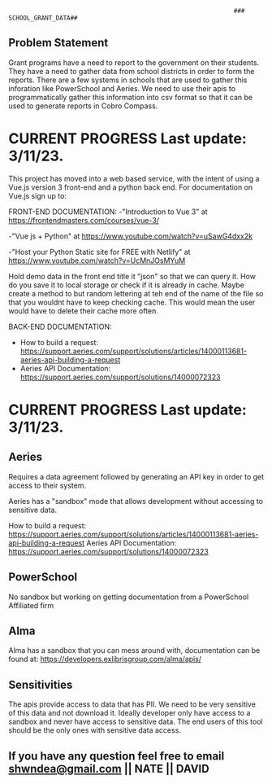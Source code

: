                                                                   ### SCHOOL_GRANT_DATA##

## Problem Statement

Grant programs have a need to report to the government on their students.  They have a need to gather data from school districts in order to form the reports.  There are a few systems in schools that are used to gather this inforation like PowerSchool and Aeries.  We need to use their apis to programmatically gather this information into csv format so that it can be used to generate reports in Cobro Compass.

# CURRENT PROGRESS Last update: 3/11/23. 

This project has moved into a web based service, with the intent of using a Vue.js version 3 front-end and a python back end.  For documentation on Vue.js sign up to:

FRONT-END DOCUMENTATION:
-"Introduction to Vue 3"  at https://frontendmasters.com/courses/vue-3/ 

-"Vue js + Python" at https://www.youtube.com/watch?v=uSawG4dxx2k

-"Host your Python Static site for FREE with Netlify" at https://www.youtube.com/watch?v=UcMnJOsMYuM


Hold demo data in the front end title it "json" so that we can query it. How do you save it to local storage or check if it is already in cache. Maybe create a method to but random lettering at teh end of the name of the file so that you wouldnt have to keep checking cache. This would mean the user would have to delete their cache more often.

BACK-END DOCUMENTATION:
- How to build a request: https://support.aeries.com/support/solutions/articles/14000113681-aeries-api-building-a-request
- Aeries API Documentation: https://support.aeries.com/support/solutions/14000072323

# CURRENT PROGRESS Last update: 3/11/23.




## Aeries

Requires a data agreement followed by generating an API key in order to get access to their system.

Aeries has a "sandbox" mode that allows development without accessing to sensitive data.
 
 How to build a request: https://support.aeries.com/support/solutions/articles/14000113681-aeries-api-building-a-request
 Aeries API Documentation: https://support.aeries.com/support/solutions/14000072323
## PowerSchool
 No sandbox but working on getting documentation from a PowerSchool Affiliated firm
## Alma
 Alma has a sandbox that you can mess around with, documentation can be found at: https://developers.exlibrisgroup.com/alma/apis/
## Sensitivities

The apis provide access to data that has PII.  We need to be very sensitive of this data and not download it.  Ideally developer only have access to a sandbox and never have access to sensitive data.  The end users of this tool should be the only ones with sensitive data access.



## If you have any question feel free to email shwndea@gmail.com || NATE  || DAVID
